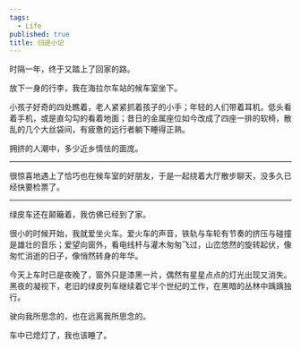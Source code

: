 ```yaml
---
tags:
  - Life
published: true
title: 归途小记
---
```


时隔一年，终于又踏上了回家的路。


放下一身的行李，我在海拉尔车站的候车室坐下。


小孩子好奇的四处瞧着，老人紧紧抓着孩子的小手；年轻的人们带着耳机，低头看着手机，或是直勾勾的看着地面；昔日的金属座位如今改成了四座一排的软椅，散乱的几个大丝袋间，有疲惫的远行者躺下睡得正熟。


拥挤的人潮中，多少近乡情怯的面庞。

---

很惊喜地遇上了恰巧也在候车室的好朋友，于是一起绕着大厅散步聊天，没多久已经快要检票了。

---

绿皮车还在颠簸着，我仿佛已经到了家。


很小的时候开始，我就爱坐火车。爱火车的声音，铁轨与车轮有节奏的挤压与碰撞是雄壮的音乐；爱望向窗外，看电线杆与灌木匆匆飞过，山峦悠然的旋转起伏，像匆忙消逝的日子，像悄然转身的年华。

今天上车时已是夜晚了，窗外只是漆黑一片，偶然有星星点点的灯光出现又消失。黑夜的凝视下，老旧的绿皮列车继续着它半个世纪的工作，在黑暗的丛林中踽踽独行。

驶向我所思念的，也在远离我所思念的。


车中已熄灯了，我也该睡了。

